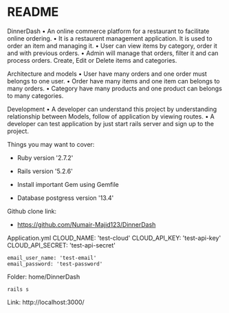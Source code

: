 # README

DinnerDash
    • An online commerce platform for a restaurant to facilitate online ordering.
    • It is a restaurent management application. It is used to order an item and managing it.
    • User can view items by category, order it and with previous orders.
    • Admin will manage that orders, filter it and can process orders. Create, Edit or Delete items and categories.
      
Architecture and models
    • User have many orders and one order must belongs to one user.
    • Order have many items and one item can belongs to many orders.
    • Category have many products and one product can belongs to many categories.
      
Development
    • A developer can understand this project by understanding relationship between Models, follow of application by viewing routes.
    • A developer can test application by just start rails server and sign up to the project.

Things you may want to cover:

* Ruby version '2.7.2'

* Rails version '5.2.6'

* Install important Gem using Gemfile 

* Database postgress version '13.4'

Github clone link:
 * https://github.com/Numair-Majid123/DinnerDash

 Application.yml
    CLOUD_NAME: 'test-cloud'
    CLOUD_API_KEY: 'test-api-key'
    CLOUD_API_SECRET: 'test-api-secret'

    email_user_name: 'test-email'
    email_password: 'test-password'

Folder:
    home/DinnerDash

    rails s

Link:
    http://localhost:3000/